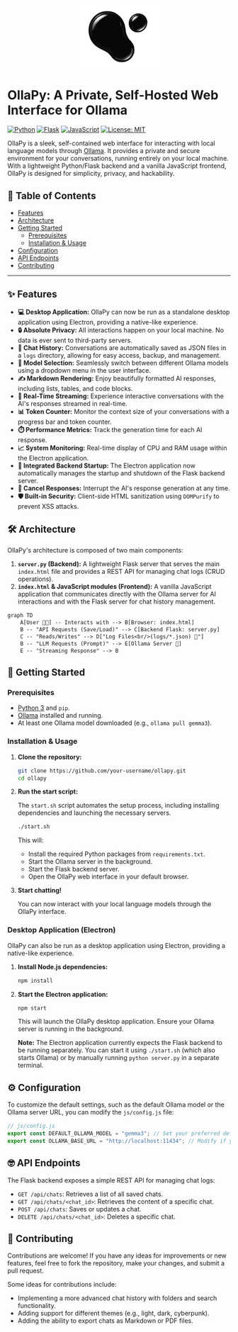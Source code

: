 <p align="center">
    <img src="logo_ollapy.svg" alt="Ollapy Logo" width="180" />
</p>

# OllaPy: A Private, Self-Hosted Web Interface for Ollama

[![Python](https://img.shields.io/badge/Python-3.x-blue.svg)](https://www.python.org/) [![Flask](https://img.shields.io/badge/Flask-2.x-black.svg)](https://flask.palletsprojects.com/) [![JavaScript](https://img.shields.io/badge/JavaScript-ES6-yellow.svg)](https://developer.mozilla.org/en-US/docs/Web/JavaScript) [![License: MIT](https://img.shields.io/badge/License-MIT-green.svg)](https://opensource.org/licenses/MIT)

OllaPy is a sleek, self-contained web interface for interacting with local language models through [Ollama](https://ollama.com/). It provides a private and secure environment for your conversations, running entirely on your local machine. With a lightweight Python/Flask backend and a vanilla JavaScript frontend, OllaPy is designed for simplicity, privacy, and hackability.

## 📖 Table of Contents

- [Features](#-features)
- [Architecture](#-architecture)
- [Getting Started](#-getting-started)
  - [Prerequisites](#prerequisites)
  - [Installation & Usage](#installation--usage)
- [Configuration](#-configuration)
- [API Endpoints](#-api-endpoints)
- [Contributing](#-contributing)

---

## ✨ Features

*   **💻 Desktop Application:** OllaPy can now be run as a standalone desktop application using Electron, providing a native-like experience.
*   **🔒 Absolute Privacy:** All interactions happen on your local machine. No data is ever sent to third-party servers.
*   **💾 Chat History:** Conversations are automatically saved as JSON files in a `logs` directory, allowing for easy access, backup, and management.
*   **🤖 Model Selection:** Seamlessly switch between different Ollama models using a dropdown menu in the user interface.
*   **✍️ Markdown Rendering:** Enjoy beautifully formatted AI responses, including lists, tables, and code blocks.
*   **💨 Real-Time Streaming:** Experience interactive conversations with the AI's responses streamed in real-time.
*   **📊 Token Counter:** Monitor the context size of your conversations with a progress bar and token counter.
*   **⏱️ Performance Metrics:** Track the generation time for each AI response.
*   **📈 System Monitoring:** Real-time display of CPU and RAM usage within the Electron application.
*   **🚀 Integrated Backend Startup:** The Electron application now automatically manages the startup and shutdown of the Flask backend server.
*   **🛑 Cancel Responses:** Interrupt the AI's response generation at any time.
*   **🛡️ Built-in Security:** Client-side HTML sanitization using `DOMPurify` to prevent XSS attacks.

## 🛠️ Architecture

OllaPy's architecture is composed of two main components:

1.  **`server.py` (Backend):** A lightweight Flask server that serves the main `index.html` file and provides a REST API for managing chat logs (CRUD operations).
2.  **`index.html` & JavaScript modules (Frontend):** A vanilla JavaScript application that communicates directly with the Ollama server for AI interactions and with the Flask server for chat history management.

```mermaid
graph TD
    A[User 👨‍💻] -- Interacts with --> B[Browser: index.html]
    B -- "API Requests (Save/Load)" --> C[Backend Flask: server.py]
    C -- "Reads/Writes" --> D["Log Files<br/>(logs/*.json) 📝"]
    B -- "LLM Requests (Prompt)" --> E[Ollama Server 🧠]
    E -- "Streaming Response" --> B
```

## 🚀 Getting Started

### Prerequisites

*   [Python 3](https://www.python.org/downloads/) and `pip`.
*   [Ollama](https://ollama.com/) installed and running.
*   At least one Ollama model downloaded (e.g., `ollama pull gemma3`).

### Installation & Usage

1.  **Clone the repository:**

    ```bash
    git clone https://github.com/your-username/ollapy.git
    cd ollapy
    ```

2.  **Run the start script:**

    The `start.sh` script automates the setup process, including installing dependencies and launching the necessary servers.

    ```bash
    ./start.sh
    ```

    This will:
    *   Install the required Python packages from `requirements.txt`.
    *   Start the Ollama server in the background.
    *   Start the Flask backend server.
    *   Open the OllaPy web interface in your default browser.

3.  **Start chatting!**

    You can now interact with your local language models through the OllaPy interface.

### Desktop Application (Electron)

OllaPy can also be run as a desktop application using Electron, providing a native-like experience.

1.  **Install Node.js dependencies:**

    ```bash
    npm install
    ```

2.  **Start the Electron application:**

    ```bash
    npm start
    ```

    This will launch the OllaPy desktop application. Ensure your Ollama server is running in the background.

    **Note:** The Electron application currently expects the Flask backend to be running separately. You can start it using `./start.sh` (which also starts Ollama) or by manually running `python server.py` in a separate terminal.



## ⚙️ Configuration

To customize the default settings, such as the default Ollama model or the Ollama server URL, you can modify the `js/config.js` file:

```javascript
// js/config.js
export const DEFAULT_OLLAMA_MODEL = "gemma3"; // Set your preferred default model
export const OLLAMA_BASE_URL = "http://localhost:11434"; // Modify if your Ollama server runs on a different URL
```

## 🤓 API Endpoints

The Flask backend exposes a simple REST API for managing chat logs:

*   `GET /api/chats`: Retrieves a list of all saved chats.
*   `GET /api/chats/<chat_id>`: Retrieves the content of a specific chat.
*   `POST /api/chats`: Saves or updates a chat.
*   `DELETE /api/chats/<chat_id>`: Deletes a specific chat.

## 🤝 Contributing

Contributions are welcome! If you have any ideas for improvements or new features, feel free to fork the repository, make your changes, and submit a pull request.

Some ideas for contributions include:

*   Implementing a more advanced chat history with folders and search functionality.
*   Adding support for different themes (e.g., light, dark, cyberpunk).
*   Adding the ability to export chats as Markdown or PDF files.
